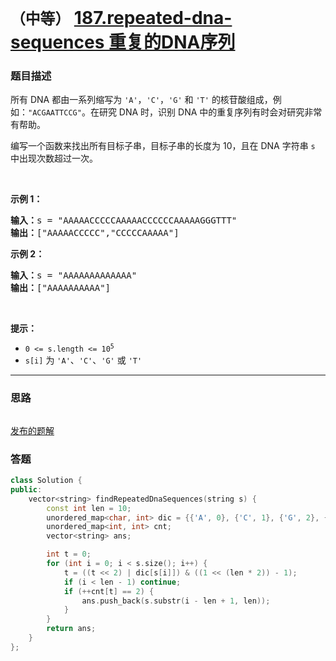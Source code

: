 # `（中等）` [187.repeated-dna-sequences 重复的DNA序列](https://leetcode-cn.com/problems/repeated-dna-sequences/)

### 题目描述
<p>所有 DNA 都由一系列缩写为 <code>'A'</code>，<code>'C'</code>，<code>'G'</code> 和 <code>'T'</code> 的核苷酸组成，例如：<code>"ACGAATTCCG"</code>。在研究 DNA 时，识别 DNA 中的重复序列有时会对研究非常有帮助。</p>

<p>编写一个函数来找出所有目标子串，目标子串的长度为 10，且在 DNA 字符串 <code>s</code> 中出现次数超过一次。</p>

<p>&nbsp;</p>

<p><strong>示例 1：</strong></p>

<pre><strong>输入：</strong>s = "AAAAACCCCCAAAAACCCCCCAAAAAGGGTTT"
<strong>输出：</strong>["AAAAACCCCC","CCCCCAAAAA"]
</pre>

<p><strong>示例 2：</strong></p>

<pre><strong>输入：</strong>s = "AAAAAAAAAAAAA"
<strong>输出：</strong>["AAAAAAAAAA"]
</pre>

<p>&nbsp;</p>

<p><strong>提示：</strong></p>

<ul>
	<li><code>0 &lt;= s.length &lt;= 10<sup>5</sup></code></li>
	<li><code>s[i]</code> 为 <code>'A'</code>、<code>'C'</code>、<code>'G'</code> 或 <code>'T'</code></li>
</ul>


---
### 思路
```
```

[发布的题解](https://leetcode-cn.com/problems/repeated-dna-sequences/solution/repeated-dna-sequences-by-ikaruga-249x/)

### 答题
``` C++
class Solution {
public:
    vector<string> findRepeatedDnaSequences(string s) {
        const int len = 10;
        unordered_map<char, int> dic = {{'A', 0}, {'C', 1}, {'G', 2}, {'T', 3}};
        unordered_map<int, int> cnt;
        vector<string> ans;

        int t = 0;
        for (int i = 0; i < s.size(); i++) {
            t = ((t << 2) | dic[s[i]]) & ((1 << (len * 2)) - 1);
            if (i < len - 1) continue;
            if (++cnt[t] == 2) {
                ans.push_back(s.substr(i - len + 1, len));
            }
        }
        return ans;
    }
};
```




